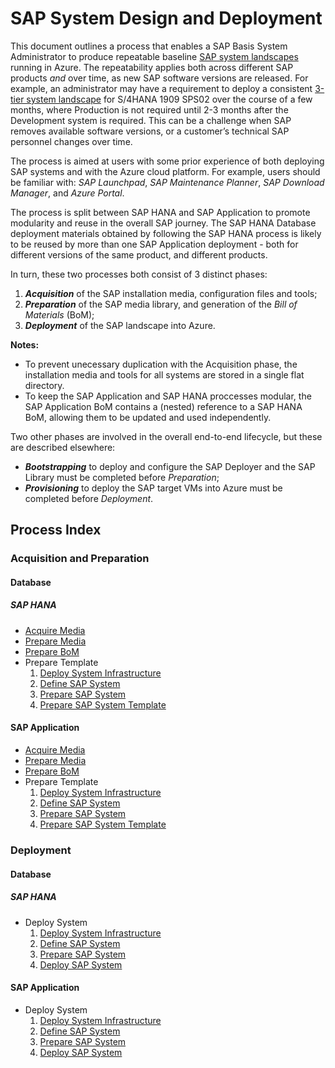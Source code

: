# SAP System Design and Deployment

This document outlines a process that enables a SAP Basis System Administrator to produce repeatable baseline [SAP system landscapes](https://help.sap.com/doc/saphelp_afs64/6.4/en-US/de/6b0d84f34d11d3a6510000e835363f/content.htm) running in Azure.
The repeatability applies both across different SAP products _and_ over time, as new SAP software versions are released.
For example, an administrator may have a requirement to deploy a consistent [3-tier system landscape](https://help.sap.com/doc/saphelp_afs64/6.4/en-US/de/6b0da2f34d11d3a6510000e835363f/content.htm?no_cache=true) for S/4HANA 1909 SPS02 over the course of a few months, where Production is not required until 2-3 months after the Development system is required.
This can be a challenge when SAP removes available software versions, or a customer’s technical SAP personnel changes over time.

The process is aimed at users with some prior experience of both deploying SAP systems and with the Azure cloud platform.
For example, users should be familiar with: _SAP Launchpad_, _SAP Maintenance Planner_, _SAP Download Manager_, and _Azure Portal_.

The process is split between SAP HANA and SAP Application to promote modularity and reuse in the overall SAP journey.
The SAP HANA Database deployment materials obtained by following the SAP HANA process is likely to be reused by more than one SAP Application deployment - both for different versions of the same product, and different products.

In turn, these two processes both consist of 3 distinct phases:

1. **_Acquisition_** of the SAP installation media, configuration files and tools;
1. **_Preparation_** of the SAP media library, and generation of the _Bill of Materials_ (BoM);
1. **_Deployment_** of the SAP landscape into Azure.

**Notes:**

- To prevent unecessary duplication with the Acquisition phase, the installation media and tools for all systems are stored in a single flat directory.
- To keep the SAP Application and SAP HANA proccesses modular, the SAP Application BoM contains a (nested) reference to a SAP HANA BoM, allowing them to be updated and used independently.

Two other phases are involved in the overall end-to-end lifecycle, but these are described elsewhere:

- **_Bootstrapping_** to deploy and configure the SAP Deployer and the SAP Library must be completed before _Preparation_;
- **_Provisioning_** to deploy the SAP target VMs into Azure must be completed before _Deployment_.

## Process Index

### Acquisition and Preparation

#### Database

##### SAP HANA

- [Acquire Media](./hana/acquire-media.md)
- [Prepare Media](./hana/prepare-sap-library.md)
- [Prepare BoM](./hana/prepare-bom.md)
- Prepare Template
   1. [Deploy System Infrastructure](./interim-playbook-preparation.md)
   1. [Define SAP System](./common/system-definition.md)
   1. [Prepare SAP System](./common/process-bom.md)
   1. [Prepare SAP System Template](./hana/prepare-ini.md)

#### SAP Application

- [Acquire Media](./app/acquire-media.md)
- [Prepare Media](./app/prepare-sap-library.md)
- [Prepare BoM](./app/prepare-bom.md)
- Prepare Template
   1. [Deploy System Infrastructure](./interim-playbook-preparation.md)
   1. [Define SAP System](./common/system-definition.md)
   1. [Prepare SAP System](./common/process-bom.md)
   1. [Prepare SAP System Template](./app/prepare-ini.md)

### Deployment

#### Database

##### SAP HANA

- Deploy System
  1. [Deploy System Infrastructure](./interim-playbook-preparation.md)
  1. [Define SAP System](./common/system-definition.md)
  1. [Prepare SAP System](./common/process-bom.md)
  1. [Deploy SAP System](./hana/deploy-sid.md)

#### SAP Application

- Deploy System
  1. [Deploy System Infrastructure](./interim-playbook-preparation.md)
  1. [Define SAP System](./common/system-definition.md)
  1. [Prepare SAP System](./common/process-bom.md)
  1. [Deploy SAP System](./app/deploy-sid.md)
